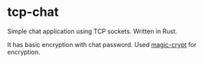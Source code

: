 # tcp-chat

Simple chat application using TCP sockets. Written in Rust. 

It has basic encryption with chat password. Used [magic-crypt](https://github.com/magiclen/rust-magiccrypt) for encryption.